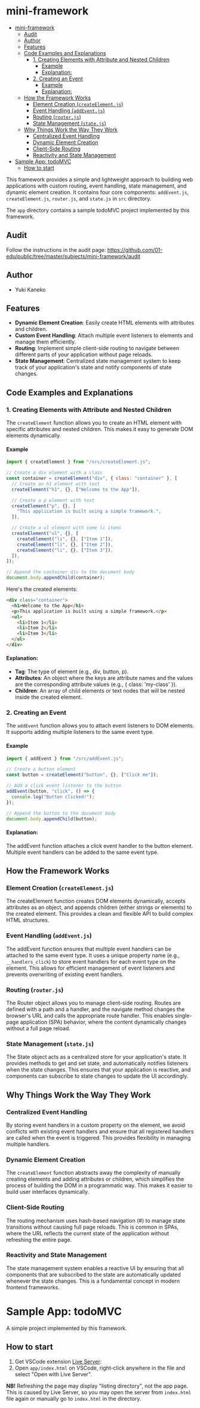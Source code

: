 # mini-framework

- [mini-framework](#mini-framework)
  - [Audit](#audit)
  - [Author](#author)
  - [Features](#features)
  - [Code Examples and Explanations](#code-examples-and-explanations)
    - [1. Creating Elements with Attribute and Nested Children](#1-creating-elements-with-attribute-and-nested-children)
      - [Example](#example)
      - [Explanation:](#explanation)
    - [2. Creating an Event](#2-creating-an-event)
      - [Example](#example-1)
      - [Explanation:](#explanation-1)
  - [How the Framework Works](#how-the-framework-works)
    - [Element Creation (`createElement.js`)](#element-creation-createelementjs)
    - [Event Handling (`addEvent.js`)](#event-handling-addeventjs)
    - [Routing (`router.js`)](#routing-routerjs)
    - [State Management (`state.js`)](#state-management-statejs)
  - [Why Things Work the Way They Work](#why-things-work-the-way-they-work)
    - [Centralized Event Handling](#centralized-event-handling)
    - [Dynamic Element Creation](#dynamic-element-creation)
    - [Client-Side Routing](#client-side-routing)
    - [Reactivity and State Management](#reactivity-and-state-management)
- [Sample App: todoMVC](#sample-app-todomvc)
  - [How to start](#how-to-start)

This framework provides a simple and lightweight approach to building web applications with custom routing, event handling, state management, and dynamic element creation. It contains four core components: `addEvent.js`, `createElement.js`, `router.js`, and `state.js` in `src` directory.

The `app` directory contains a sample todoMVC project implemented by this framework.

## Audit

Follow the instructions in the audit page: https://github.com/01-edu/public/tree/master/subjects/mini-framework/audit

## Author

- Yuki Kaneko

## Features

- **Dynamic Element Creation**: Easily create HTML elements with attributes and children.
- **Custom Event Handling**: Attach multiple event listeners to elements and manage them efficiently.
- **Routing**: Implement simple client-side routing to navigate between different parts of your application without page reloads.
- **State Management**: Centralized state management system to keep track of your application's state and notify components of state changes.

## Code Examples and Explanations

### 1. Creating Elements with Attribute and Nested Children

The `createElement` function allows you to create an HTML element with specific attributes and nested children. This makes it easy to generate DOM elements dynamically.

#### Example

```javascript
import { createElement } from "/src/createElement.js";

// Create a div element with a class
const container = createElement("div", { class: "container" }, [
  // Create an h1 element with text
  createElement("h1", {}, ["Welcome to the App"]),

  // Create a p element with text
  createElement("p", {}, [
    "This application is built using a simple framework.",
  ]),

  // Create a ul element with some li items
  createElement("ul", {}, [
    createElement("li", {}, ["Item 1"]),
    createElement("li", {}, ["Item 2"]),
    createElement("li", {}, ["Item 3"]),
  ]),
]);

// Append the container div to the document body
document.body.appendChild(container);
```

Here's the created elements:

```html
<div class="container">
  <h1>Welcome to the App</h1>
  <p>This application is built using a simple framework.</p>
  <ul>
    <li>Item 1</li>
    <li>Item 2</li>
    <li>Item 3</li>
  </ul>
</div>
```

#### Explanation:

- **Tag**: The type of element (e.g., div, button, p).
- **Attributes**: An object where the keys are attribute names and the values are the corresponding attribute values (e.g., { class: 'my-class' }).
- **Children**: An array of child elements or text nodes that will be nested inside the created element.

### 2. Creating an Event

The `addEvent` function allows you to attach event listeners to DOM elements. It supports adding multiple listeners to the same event type.

#### Example

```javascript
import { addEvent } from "/src/addEvent.js";

// Create a button element
const button = createElement("button", {}, ["Click me"]);

// Add a click event listener to the button
addEvent(button, "click", () => {
  console.log("Button clicked!");
});

// Append the button to the document body
document.body.appendChild(button);
```

#### Explanation:

The addEvent function attaches a click event handler to the button element. Multiple event handlers can be added to the same event type.

## How the Framework Works

### Element Creation (`createElement.js`)

The createElement function creates DOM elements dynamically, accepts attributes as an object, and appends children (either strings or elements) to the created element. This provides a clean and flexible API to build complex HTML structures.

### Event Handling (`addEvent.js`)

The addEvent function ensures that multiple event handlers can be attached to the same event type. It uses a unique property name (e.g., `__handlers_click`) to store event handlers for each event type on the element. This allows for efficient management of event listeners and prevents overwriting of existing event handlers.

### Routing (`router.js`)

The Router object allows you to manage client-side routing. Routes are defined with a path and a handler, and the navigate method changes the browser's URL and calls the appropriate route handler. This enables single-page application (SPA) behavior, where the content dynamically changes without a full page reload.

### State Management (`state.js`)

The State object acts as a centralized store for your application's state. It provides methods to get and set state, and automatically notifies listeners when the state changes. This ensures that your application is reactive, and components can subscribe to state changes to update the UI accordingly.

## Why Things Work the Way They Work

### Centralized Event Handling

By storing event handlers in a custom property on the element, we avoid conflicts with existing event handlers and ensure that all registered handlers are called when the event is triggered. This provides flexibility in managing multiple handlers.

### Dynamic Element Creation

The `createElement` function abstracts away the complexity of manually creating elements and adding attributes or children, which simplifies the process of building the DOM in a programmatic way. This makes it easier to build user interfaces dynamically.

### Client-Side Routing

The routing mechanism uses hash-based navigation (#) to manage state transitions without causing full page reloads. This is common in SPAs, where the URL reflects the current state of the application without refreshing the entire page.

### Reactivity and State Management

The state management system enables a reactive UI by ensuring that all components that are subscribed to the state are automatically updated whenever the state changes. This is a fundamental concept in modern frontend frameworks.

# Sample App: todoMVC

A simple project implemented by this framework.

## How to start

1. Get VSCode extension [Live Server](https://marketplace.visualstudio.com/items?itemName=ritwickdey.LiveServer):
2. Open `app/index.html` on VSCode, right-click anywhere in the file and select "Open with Live Server".

**NB!** Refreshing the page may display "listing directory", not the app page. This is caused by Live Server, so you may open the server from `index.html` file again or manually go to `index.html` in the directory.
